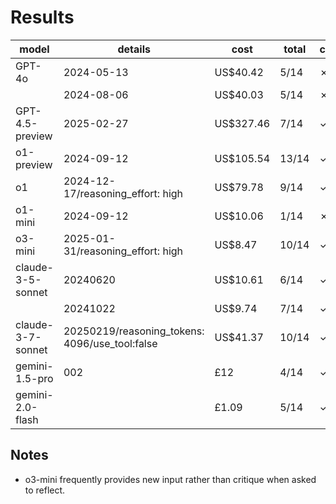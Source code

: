 # Results

| model                 | details                                        | cost      | total | cpv1 | cpv2 | cpv3 | cpv4 | cpv5 | cpv8 | cpv9 | cpv10 | cpv11 | cpv12 | cpv13 | cpv14 | cpv15 | cpv17 |
|-----------------------|------------------------------------------------|-----------|-------|------|------|------|------|------|------|------|-------|-------|-------|-------|-------|-------|-------|
| GPT-4o                | 2024-05-13                                     | US$40.42  | 5/14  | ✗    | ✗    | ✓    | ✗    | ✓    | ✓    | ✗    | ✓     | ✓     | ✗     | ✗     | ✗     | ✗     | ✗     |
|                       | 2024-08-06                                     | US$40.03  | 5/14  | ✗    | ✗    | ✗    | ✗    | ✓    | ✓    | ✗    | ✓     | ✓     | ✗     | ✗     | ✗     | ✗     | ✓     |
| GPT-4.5-preview       | 2025-02-27                                     | US$327.46 | 7/14  | ✓    | ✗    | ✓    | ✗    | ✓    | ✓    | ✗    | ✓     | ✓     | ✓     | ✗     | ✗     | ✗     | ✓     |
| o1-preview            | 2024-09-12                                     | US$105.54 | 13/14 | ✓    | ✓    | ✓    | ✓    | ✓    | ✓    | ✗    | ✓     | ✓     | ✓     | ✓     | ✓     | ✓     | ✓     |
| o1                    | 2024-12-17/reasoning_effort: high              | US$79.78  | 9/14  | ✓    | ✗    | ✓    | ✗    | ✓    | ✓    | ✗    | ✓     | ✓     | ✓     | ✓     | ✗     | ✗     | ✓     |
| o1-mini               | 2024-09-12                                     | US$10.06  | 1/14  | ✗    | ✗    | ✗    | ✗    | ✗    | ✓    | ✗    | ✗     | ✗     | ✗     | ✗     | ✗     | ✗     | ✗     |
| o3-mini               | 2025-01-31/reasoning_effort: high              | US$8.47   | 10/14 | ✓    | ✓    | ✓    | ✓    | ✓    | ✓    | ✗    | ✓     | ✓     | ✓     | ✓     | ✗     | ✗     | ✓     |
| claude-3-5-sonnet     | 20240620                                       | US$10.61  | 6/14  | ✓    | ✗    | ✓    | ✗    | ✓    | ✓    | ✗    | ✗     | ✓     | ✗     | ✓     | ✗     | ✗     | ✗     |
|                       | 20241022                                       | US$9.74   | 7/14  | ✓    | ✗    | ✓    | ✗    | ✓    | ✓    | ✗    | ✓     | ✓     | ✗     | ✓     | ✗     | ✗     | ✗     |
| claude-3-7-sonnet     | 20250219/reasoning_tokens: 4096/use_tool:false | US$41.37  | 10/14 | ✓    | ✗    | ✓    | ✓    | ✓    | ✓    | ✗    | ✓     | ✓     | ✓     | ✓     | ✗     | ✗     | ✓     |
| gemini-1.5-pro        | 002                                            | £12       | 4/14  | ✓    | ✗    | ✗    | ✗    | ✗    | ✓    | ✗    | ✗     | ✓     | ✗     | ✓     | ✗     | ✗     | ✗     |
| gemini-2.0-flash      |                                                | £1.09     | 5/14  | ✓    | ✗    | ✗    | ✗    | ✓    | ✓    | ✗    | ✗     | ✓     | ✗     | ✓     | ✗     | ✗     | ✗     |

## Notes

- o3-mini frequently provides new input rather than critique when asked to reflect.
